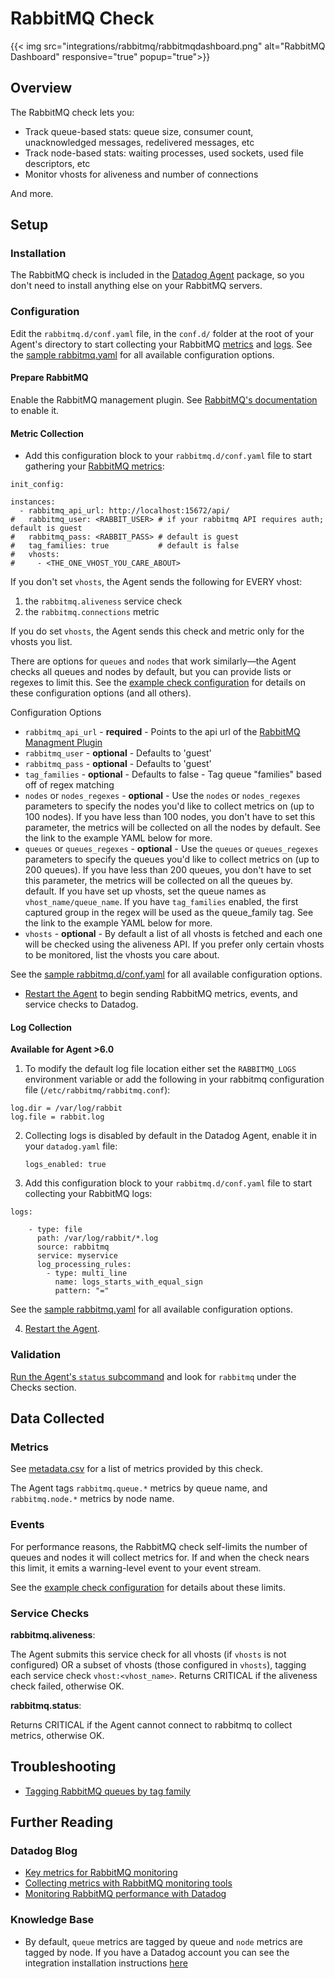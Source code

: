 # RabbitMQ Check
{{< img src="integrations/rabbitmq/rabbitmqdashboard.png" alt="RabbitMQ Dashboard" responsive="true" popup="true">}}
## Overview

The RabbitMQ check lets you:

* Track queue-based stats: queue size, consumer count, unacknowledged messages, redelivered messages, etc
* Track node-based stats: waiting processes, used sockets, used file descriptors, etc
* Monitor vhosts for aliveness and number of connections

And more.
## Setup
### Installation

The RabbitMQ check is included in the [Datadog Agent][1] package, so you don't need to install anything else on your RabbitMQ servers.

### Configuration

Edit the `rabbitmq.d/conf.yaml` file, in the `conf.d/` folder at the root of your Agent's directory to start collecting your RabbitMQ [metrics](#metric-collection) and [logs](#log-collection). See the [sample rabbitmq.yaml][3] for all available configuration options.

#### Prepare RabbitMQ

Enable the RabbitMQ management plugin. See [RabbitMQ's documentation][2] to enable it.

#### Metric Collection

* Add this configuration block to your `rabbitmq.d/conf.yaml` file to start gathering your [RabbitMQ metrics](#metrics):

```
init_config:

instances:
  - rabbitmq_api_url: http://localhost:15672/api/
#   rabbitmq_user: <RABBIT_USER> # if your rabbitmq API requires auth; default is guest
#   rabbitmq_pass: <RABBIT_PASS> # default is guest
#   tag_families: true           # default is false
#   vhosts:
#     - <THE_ONE_VHOST_YOU_CARE_ABOUT>
```

If you don't set `vhosts`, the Agent sends the following for EVERY vhost:

1. the `rabbitmq.aliveness` service check
1. the `rabbitmq.connections` metric

If you do set `vhosts`, the Agent sends this check and metric only for the vhosts you list.

There are options for `queues` and `nodes` that work similarly—the Agent checks all queues and nodes by default, but you can provide lists or regexes to limit this. See the [example check configuration][3] for details on these configuration options (and all others).

Configuration Options

* `rabbitmq_api_url` - **required** - Points to the api url of the [RabbitMQ Managment Plugin][4]
* `rabbitmq_user` - **optional** - Defaults to 'guest'
* `rabbitmq_pass` - **optional** - Defaults to 'guest'
* `tag_families` - **optional** - Defaults to false - Tag queue "families" based off of regex matching
* `nodes` or `nodes_regexes` - **optional** - Use the `nodes` or `nodes_regexes` parameters to specify the nodes you'd like to collect metrics on (up to 100 nodes). If you have less than 100 nodes, you don't have to set this parameter, the metrics will be collected on all the nodes by default. See the link to the example YAML below for more.
* `queues` or `queues_regexes` - **optional** - Use the `queues` or `queues_regexes` parameters to specify the queues you'd like to collect metrics on (up to 200 queues). If you have less than 200 queues, you don't have to set this parameter, the metrics will be collected on all the queues by. default. If you have set up vhosts, set the queue names as `vhost_name/queue_name`. If you have `tag_families` enabled, the first captured group in the regex will be used as the queue_family tag.  See the link to the example YAML below for more.
* `vhosts` - **optional** - By default a list of all vhosts is fetched and each one will be checked using the aliveness API. If you prefer only certain vhosts to be monitored, list the vhosts you care about.

 See the [sample rabbitmq.d/conf.yaml][3] for all available configuration options.
* [Restart the Agent][5] to begin sending RabbitMQ metrics, events, and service checks to Datadog.

#### Log Collection

**Available for Agent >6.0**

1. To modify the default log file location either set the `RABBITMQ_LOGS` environment variable or add the following in your rabbitmq configuration file (`/etc/rabbitmq/rabbitmq.conf`):

  ```
  log.dir = /var/log/rabbit
  log.file = rabbit.log
  ```

2. Collecting logs is disabled by default in the Datadog Agent, enable it in your `datadog.yaml` file:

    ```
    logs_enabled: true
    ```

3. Add this configuration block to your `rabbitmq.d/conf.yaml` file to start collecting your RabbitMQ logs:

  ```
  logs:

      - type: file
        path: /var/log/rabbit/*.log
        source: rabbitmq
        service: myservice
        log_processing_rules:
          - type: multi_line
            name: logs_starts_with_equal_sign
            pattern: "="
  ```

  See the [sample rabbitmq.yaml][3] for all available configuration options.

4. [Restart the Agent][5].

### Validation

[Run the Agent's `status` subcommand][6] and look for `rabbitmq` under the Checks section.

## Data Collected
### Metrics

See [metadata.csv][7] for a list of metrics provided by this check.

The Agent tags `rabbitmq.queue.*` metrics by queue name, and `rabbitmq.node.*` metrics by node name.

### Events

For performance reasons, the RabbitMQ check self-limits the number of queues and nodes it will collect metrics for. If and when the check nears this limit, it emits a warning-level event to your event stream.

See the [example check configuration][3] for details about these limits.

### Service Checks

**rabbitmq.aliveness**:

The Agent submits this service check for all vhosts (if `vhosts` is not configured) OR a subset of vhosts (those configured in `vhosts`), tagging each service check `vhost:<vhost_name>`. Returns CRITICAL if the aliveness check failed, otherwise OK.

**rabbitmq.status**:

Returns CRITICAL if the Agent cannot connect to rabbitmq to collect metrics, otherwise OK.

## Troubleshooting

* [Tagging RabbitMQ queues by tag family][8]

## Further Reading
### Datadog Blog
* [Key metrics for RabbitMQ monitoring][9]  
* [Collecting metrics with RabbitMQ monitoring tools][10]
* [Monitoring RabbitMQ performance with Datadog][11]

### Knowledge Base
* By default, `queue` metrics are tagged by queue and `node` metrics are tagged by node. If you have a Datadog account you can see the integration installation instructions [here][12]


[1]: https://app.datadoghq.com/account/settings#agent
[2]: https://www.rabbitmq.com/management.html
[3]: https://github.com/DataDog/integrations-core/blob/master/rabbitmq/conf.yaml.example
[4]: http://www.rabbitmq.com/management.html
[5]: https://docs.datadoghq.com/agent/faq/agent-commands/#start-stop-restart-the-agent
[6]: https://docs.datadoghq.com/agent/faq/agent-commands/#agent-status-and-information
[7]: https://github.com/DataDog/integrations-core/blob/master/rabbitmq/metadata.csv
[8]: https://docs.datadoghq.com/integrations/faq/tagging-rabbitmq-queues-by-tag-family
[9]: https://www.datadoghq.com/blog/rabbitmq-monitoring/
[10]: https://www.datadoghq.com/blog/rabbitmq-monitoring-tools/
[11]: https://www.datadoghq.com/blog/monitoring-rabbitmq-performance-with-datadog/
[12]: https://app.datadoghq.com/account/settings#integrations/rabbitmq
